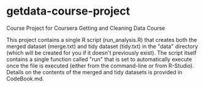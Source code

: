 getdata-course-project
======================

Course Project for Coursera Getting and Cleaning Data Course

This project contains a single R script (run_analysis.R) that creates both the merged dataset (merge.txt) and tidy dataset (tidy.txt) in the "data" directory (which will be created for you if it doesn't previously exist).  The script itself contains a single function called "run" that is set to automatically execute once the file is executed (either from the command-line or from R-Studio).  Details on the contents of the merged and tidy datasets is provided in CodeBook.md.
